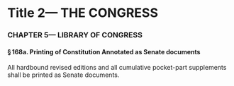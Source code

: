 
# Title 2— THE CONGRESS
### CHAPTER 5— LIBRARY OF CONGRESS
#### § 168a. Printing of Constitution Annotated as Senate documents

All hardbound revised editions and all cumulative pocket-part supplements shall be printed as Senate documents.
